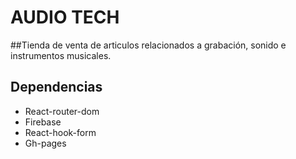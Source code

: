 # AUDIO TECH

##Tienda de venta de articulos relacionados a grabación, sonido e instrumentos musicales. 


## Dependencias

* React-router-dom
* Firebase
* React-hook-form
* Gh-pages
